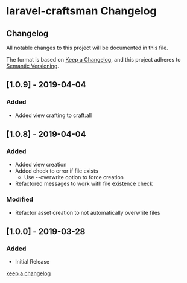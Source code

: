 # laravel-craftsman Changelog

## Changelog

All notable changes to this project will be documented in this file.

The format is based on [Keep a Changelog](https://keepachangelog.com/en/1.0.0/),
and this project adheres to [Semantic Versioning](https://semver.org/spec/v2.0.0.html).


## [1.0.9] - 2019-04-04

### Added

- Added view crafting to craft:all

## [1.0.8] - 2019-04-04

### Added

- Added view creation
- Added check to error if file exists
    - Use --overwrite option to force creation
- Refactored messages to work with file existence check

### Modified

- Refactor asset creation to not automatically overwrite files


## [1.0.0] - 2019-03-28

### Added

-   Initial Release


[keep a changelog](https://keepachangelog.com/en/1.0.0/)
